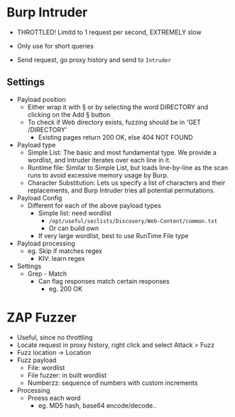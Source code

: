 # Burp Intruder
- THROTTLED! Limitd to 1 request per second, EXTREMELY slow
- Only use for short queries

- Send request, go proxy history and send to `Intruder`

## Settings
- Payload position
	-  Either wrap it with § or by selecting the word DIRECTORY and clicking on the Add § button
	- To check if Web directory exists, fuzzing should be in 'GET /DIRECTORY'
		- Existing pages return 200 OK, else 404 NOT FOUND
- Payload type
	- Simple List: The basic and most fundamental type. We provide a wordlist, and Intruder iterates over each line in it.
	- Runtime file: Similar to Simple List, but loads line-by-line as the scan runs to avoid excessive memory usage by Burp.
	- Character Substitution: Lets us specify a list of characters and their replacements, and Burp Intruder tries all potential permutations.
- Payload Config
	- Different for each of the above payload types
		- Simple list: need wordlist
			- `/opt/useful/seclists/Discovery/Web-Content/common.txt`
			- Or can build own
		- If very large wordlist, best to use RunTime File type
- Payload processing
	- eg. Skip if matches regex
		- KIV: learn regex
- Settings
	- Grep - Match
		- Can flag responses match certain responses
			- eg. 200 OK

# ZAP Fuzzer
- Useful, since no throttling
- Locate request in proxy history, right click and select Attack > Fuzz
- Fuzz location -> Location
- Fuzz payload
	- File: wordlist
	- File fuzzer: in built wordlist
	- Numberzz: sequence of numbers with custom increments
- Processing
	- Proess each word
		- eg. MD5 hash, base64 encode/decode..